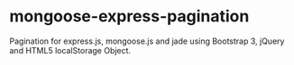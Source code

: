 mongoose-express-pagination
===========================

Pagination for express.js, mongoose.js and jade using Bootstrap 3, jQuery and HTML5 localStorage Object. 
